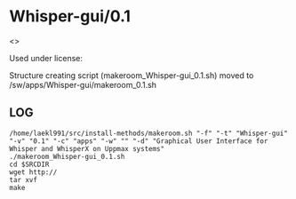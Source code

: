 Whisper-gui/0.1
========================

<>

Used under license:



Structure creating script (makeroom_Whisper-gui_0.1.sh) moved to /sw/apps/Whisper-gui/makeroom_0.1.sh

LOG
---

    /home/laekl991/src/install-methods/makeroom.sh "-f" "-t" "Whisper-gui" "-v" "0.1" "-c" "apps" "-w" "" "-d" "Graphical User Interface for Whisper and WhisperX on Uppmax systems"
    ./makeroom_Whisper-gui_0.1.sh
    cd $SRCDIR
    wget http://
    tar xvf 
    make

